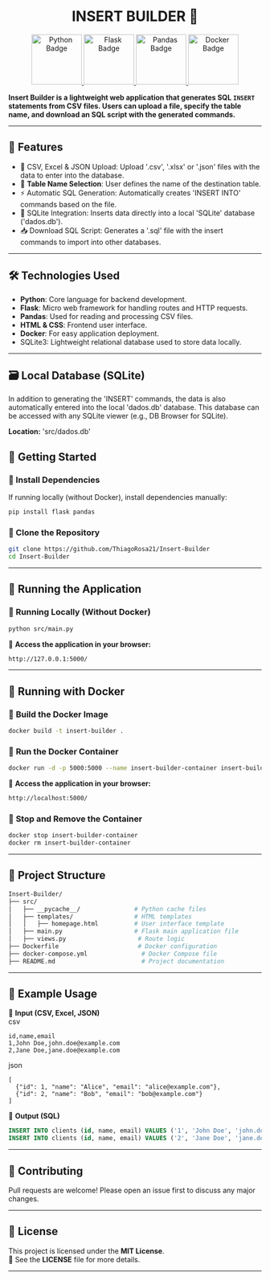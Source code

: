 


<div align="center"><h1> INSERT BUILDER 🚀 </h1></div>

<div align="center">
  <a href="#">
    <img src="https://img.shields.io/badge/Python-3776AB?logo=python&logoColor=fff" alt="Python Badge" width="100">
    <img src="https://img.shields.io/badge/Flask-000000?logo=flask&logoColor=fff" alt="Flask Badge" width="100">
    <img src="https://img.shields.io/badge/Pandas-150458?logo=pandas&logoColor=fff" alt="Pandas Badge" width="100">
    <img src="https://img.shields.io/badge/Docker-2496ED?logo=docker&logoColor=fff" alt="Docker Badge" width="100">
  </a>
</div>

**Insert Builder is a lightweight web application that generates SQL `INSERT` statements from CSV files. Users can upload a file, specify the table name, and download an SQL script with the generated commands.**  

---

## 🌟 Features
- 📄 CSV, Excel & JSON Upload: Upload '.csv', '.xlsx' or '.json' files with the data to enter into the database.
- 📝 **Table Name Selection**: User defines the name of the destination table.
- ⚡ Automatic SQL Generation: Automatically creates 'INSERT INTO' commands based on the file.
- 💾 SQLite Integration: Inserts data directly into a local 'SQLite' database ('dados.db').
- 📥 Download SQL Script: Generates a '.sql' file with the insert commands to import into other databases.
---

## 🛠 Technologies Used
- **Python**: Core language for backend development.
- **Flask**: Micro web framework for handling routes and HTTP requests.
- **Pandas**: Used for reading and processing CSV files.
- **HTML & CSS**: Frontend user interface.
- **Docker**: For easy application deployment.
- SQLite3: Lightweight relational database used to store data locally.
  
---

## 🗃 Local Database (SQLite)
In addition to generating the 'INSERT' commands, the data is also automatically entered into the local 'dados.db' database.
This database can be accessed with any SQLite viewer (e.g., DB Browser for SQLite).

**Location:**
'src/dados.db'

## 🚀 Getting Started

### 🔹 Install Dependencies
If running locally (without Docker), install dependencies manually:
```bash
pip install flask pandas
```

### 🔹 Clone the Repository
```bash
git clone https://github.com/ThiagoRosa21/Insert-Builder
cd Insert-Builder
```

---

## 🏃 Running the Application

### **🔹 Running Locally (Without Docker)**
```bash
python src/main.py
```
🔗 **Access the application in your browser:**  
```bash
http://127.0.0.1:5000/
```

---

## 🐳 Running with Docker

### 🔹 **Build the Docker Image**
```bash
docker build -t insert-builder .
```

### 🔹 **Run the Docker Container**
```bash
docker run -d -p 5000:5000 --name insert-builder-container insert-builder
```

🔗 **Access the application in your browser:**  
```bash
http://localhost:5000/
```

### 🔹 **Stop and Remove the Container**
```bash
docker stop insert-builder-container
docker rm insert-builder-container
```

---

## 📂 Project Structure
```bash
Insert-Builder/
├── src/
│   ├── __pycache__/               # Python cache files
│   ├── templates/                 # HTML templates
│   │   ├── homepage.html          # User interface template
│   ├── main.py                    # Flask main application file
│   ├── views.py                    # Route logic
├── Dockerfile                      # Docker configuration
├── docker-compose.yml               # Docker Compose file
├── README.md                        # Project documentation
```

---

## 📌 Example Usage
📂 **Input (CSV, Excel, JSON)**
<br>
csv
```
id,name,email
1,John Doe,john.doe@example.com
2,Jane Doe,jane.doe@example.com
```
json
```
[
  {"id": 1, "name": "Alice", "email": "alice@example.com"},
  {"id": 2, "name": "Bob", "email": "bob@example.com"}
]
```

📜 **Output (SQL)**
```sql
INSERT INTO clients (id, name, email) VALUES ('1', 'John Doe', 'john.doe@example.com');
INSERT INTO clients (id, name, email) VALUES ('2', 'Jane Doe', 'jane.doe@example.com');
```

---

## 🤝 Contributing
Pull requests are welcome! Please open an issue first to discuss any major changes.

---

## 📝 License
This project is licensed under the **MIT License**.  
📜 See the **LICENSE** file for more details.

---

